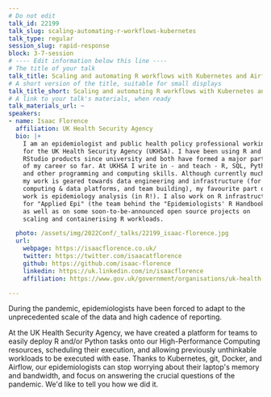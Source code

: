 ```yaml
---
# Do not edit
talk_id: 22199
talk_slug: scaling-automating-r-workflows-kubernetes
talk_type: regular
session_slug: rapid-response
block: 3-7-session
# ---- Edit information below this line ----
# The title of your talk
talk_title: Scaling and automating R workflows with Kubernetes and Airflow
# A short version of the title, suitable for small displays
talk_title_short: Scaling and automating R workflows with Kubernetes and Airflow
# A link to your talk's materials, when ready
talk_materials_url: ~
speakers:
- name: Isaac Florence
  affiliation: UK Health Security Agency
  bio: |+
    I am an epidemiologist and public health policy professional working
    for the UK Health Security Agency (UKHSA). I have been using R and
    RStudio products since university and both have formed a major part
    of my career so far. At UKHSA I write in - and teach - R, SQL, Python,
    and other programming and computing skills. Although currently much of
    my work is geared towards data engineering and infrastructure (for R,
    computing & data platforms, and team building), my favourite part of
    work is epidemiology analysis (in R!). I also work on R infrastructure
    for "Applied Epi" (the team behind the "Epidemiologists' R Handbook"),
    as well as on some soon-to-be-announced open source projects on
    scaling and containerising R workloads.

  photo: /assets/img/2022Conf/_talks/22199_isaac-florence.jpg
  url:
    webpage: https://isaacflorence.co.uk/
    twitter: https://twitter.com/isaacatflorence
    github: https://github.com/isaac-florence
    linkedin: https://uk.linkedin.com/in/isaacflorence
    affiliation: https://www.gov.uk/government/organisations/uk-health-security-agency

---
```


<!-- ABSTRACT ----
Please write abstract below. You may use simple markdown (links, code style, bold, italics)
-->

During the pandemic, epidemiologists have been forced to adapt to the
unprecedented scale of the data and high cadence of reporting.

At the UK Health Security Agency, we have created a platform for teams to easily
deploy R and/or Python tasks onto our High-Performance Computing resources,
scheduling their execution, and allowing previously unthinkable workloads to
be executed with ease. Thanks to Kubernetes, git, Docker, and Airflow, our
epidemiologists can stop worrying about their laptop's memory and bandwidth, and
focus on answering the crucial questions of the pandemic. We'd like to tell you
how we did it.
